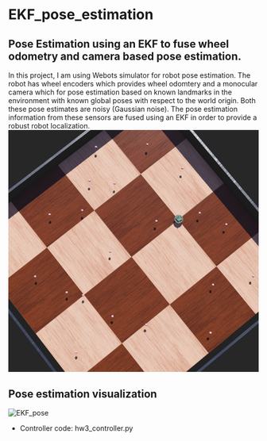 # EKF_pose_estimation
## Pose Estimation using an EKF to fuse wheel odometry and camera based pose estimation.

In this project, I am using Webots simulator for robot pose estimation. The robot has wheel encoders which provides wheel odomtery and a monocular camera which for pose estimation based on known landmarks in the environment with known global poses with respect to the world origin. Both these pose estimates are noisy (Gaussian noise). The pose estimation information from these sensors are fused using an  EKF in order to provide a robust robot localization.
![VE overview](teaser.png "VE overview")

## Pose estimation visualization
![EKF_pose](https://user-images.githubusercontent.com/76431286/202936780-6c1d1520-fac1-4dcd-90e3-0e924cccfa0c.png)


* Controller code: hw3_controller.py
